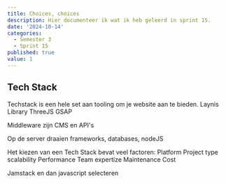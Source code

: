 ```yaml
---
title: Choices, choices
description: Hier documenteer ik wat ik heb geleerd in sprint 15.
date: '2024-10-14'
categories:
  - Semester 3
  - Sprint 15
published: true
value: 1
---
```


## Tech Stack
Techstack is een hele set aan tooling om je website aan te bieden. 
Laynis Library ThreeJS GSAP

Middleware zijn CMS en API's 

Op de server draaien frameworks, databases, nodeJS

Het kiezen van een Tech Stack bevat veel factoren:
Platform
Project type
scalability
Performance
Team expertize
Maintenance 
Cost

Jamstack en dan javascript selecteren

